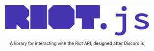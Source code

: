 <div align="center">
	<br>
	<p align="center">
		<img height="100" src="https://raw.githubusercontent.com/riotchat/assets/master/images/riot.js-light.svg?sanitize=true" alt="Riot.js">
	</p>
	<p align="center">A library for interacting with the Riot API, designed after Discord.js</p>
	<br>
	<br>
	<br>
	<br>
</div>
